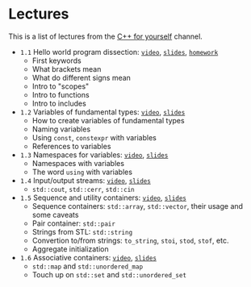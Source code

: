 # Lectures

This is a list of lectures from the [C++ for yourself](https://www.youtube.com/Codeforyourself) channel.

- `1.1` Hello world program dissection: [`video`](https://youtu.be/t2h1geGSww4), [`slides`](lectures/1.1_hello_world_dissection.md), [`homework`](homeworks/1.1_hello_world_dissection/homework.md)
  - First keywords
  - What brackets mean
  - What do different signs mean
  - Intro to "scopes"
  - Intro to functions
  - Intro to includes
- `1.2` Variables of fundamental types: [`video`](https://youtu.be/0z0gvv_Tb_U), [`slides`](lectures/1.2_cpp_basic_types_and_variables.md)
  - How to create variables of fundamental types
  - Naming variables
  - Using `const`, `constexpr` with variables
  - References to variables
- `1.3` Namespaces for variables: [`video`](https://youtu.be/cP2IDg4_BRk), [`slides`](lectures/1.3_namespaces_using.md)
  - Namespaces with variables
  - The word `using` with variables
- `1.4` Input/output streams: [`video`](https://youtu.be/hy3eOpZmxbY), [`slides`](lectures/1.4_io_streams.md)
  - `std::cout`, `std::cerr`, `std::cin`
- `1.5` Sequence and utility containers: [`video`](https://youtu.be/dwkSVkGsvFk), [`slides`](lectures/1.5_more_useful_types.md)
  - Sequence containers: `std::array`, `std::vector`, their usage and some caveats
  - Pair container: `std::pair`
  - Strings from STL: `std::string`
  - Convertion to/from strings: `to_string`, `stoi`, `stod`, `stof`, etc.
  - Aggregate initialization
- `1.6` Associative containers: [`video`](https://youtu.be/TCu76SYmVCg), [`slides`](lectures/1.6_associative_containers.md)
  - `std::map` and `std::unordered_map`
  - Touch up on `std::set` and `std::unordered_set`



